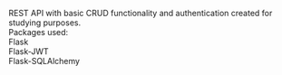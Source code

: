 REST API with basic CRUD functionality and authentication created for studying purposes.<br />
Packages used:<br />
Flask<br />
Flask-JWT<br />
Flask-SQLAlchemy<br />
